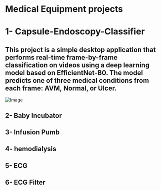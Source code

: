 # Medical Equipment projects
# 1- Capsule-Endoscopy-Classifier
## This project is a simple desktop application that performs real-time frame-by-frame classification on videos using a deep learning model based on EfficientNet-B0. The model predicts one of three medical conditions from each frame: AVM, Normal, or Ulcer.
![Image](https://github.com/user-attachments/assets/60bba796-c005-4198-8d3f-be1a7ff3e193)
## 2- Baby Incubator
## 3- Infusion Pumb
## 4- hemodialysis
## 5- ECG 
## 6- ECG Filter 
